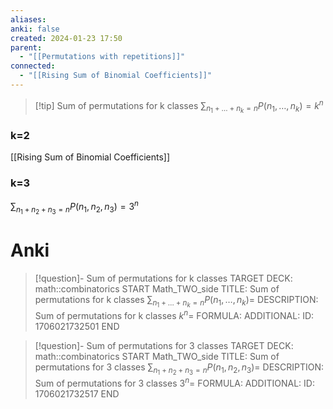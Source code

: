 ```yaml
---
aliases: 
anki: false
created: 2024-01-23 17:50
parent:
  - "[[Permutations with repetitions]]"
connected:
  - "[[Rising Sum of Binomial Coefficients]]"
---
```

> [!tip] Sum of permutations for k classes
$\sum_{n_1+\ldots+n_k=n} P(n_1, \ldots, n_k) = k^n$


### k=2
[[Rising Sum of Binomial Coefficients]]

### k=3
$\sum_{n_1+n_2+n_3=n} P(n_1, n_2, n_3) = 3^n$


# Anki
> [!question]- Sum of permutations for k classes
TARGET DECK: math::combinatorics
START
Math_TWO_side
TITLE: Sum of permutations for k classes
$\sum_{n_1+\ldots+n_k=n} P(n_1, \ldots, n_k) =$
DESCRIPTION: Sum of permutations for k classes
$k^n =$
FORMULA: 
ADDITIONAL:
ID: 1706021732501
END

> [!question]- Sum of permutations for 3 classes
TARGET DECK: math::combinatorics
START
Math_TWO_side
TITLE: Sum of permutations for 3 classes
$\sum_{n_1+n_2+n_3=n} P(n_1, n_2, n_3) =$
DESCRIPTION: Sum of permutations for 3 classes
$3^n =$
FORMULA: 
ADDITIONAL:
ID: 1706021732517
END










